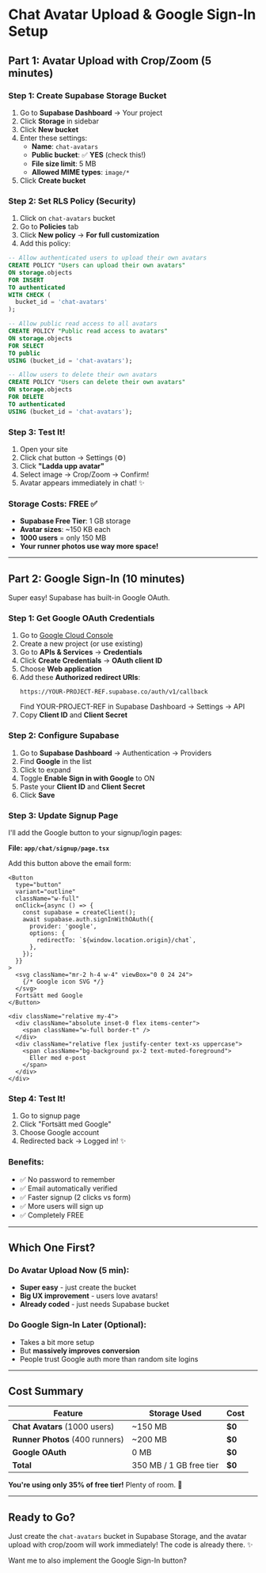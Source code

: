 # Chat Avatar Upload & Google Sign-In Setup

## Part 1: Avatar Upload with Crop/Zoom (5 minutes)

### Step 1: Create Supabase Storage Bucket

1. Go to **Supabase Dashboard** → Your project
2. Click **Storage** in sidebar
3. Click **New bucket**
4. Enter these settings:
   - **Name**: `chat-avatars`
   - **Public bucket**: ✅ **YES** (check this!)
   - **File size limit**: 5 MB
   - **Allowed MIME types**: `image/*`
5. Click **Create bucket**

### Step 2: Set RLS Policy (Security)

1. Click on `chat-avatars` bucket
2. Go to **Policies** tab
3. Click **New policy** → **For full customization**
4. Add this policy:

```sql
-- Allow authenticated users to upload their own avatars
CREATE POLICY "Users can upload their own avatars"
ON storage.objects
FOR INSERT
TO authenticated
WITH CHECK (
  bucket_id = 'chat-avatars'
);

-- Allow public read access to all avatars
CREATE POLICY "Public read access to avatars"
ON storage.objects
FOR SELECT
TO public
USING (bucket_id = 'chat-avatars');

-- Allow users to delete their own avatars
CREATE POLICY "Users can delete their own avatars"
ON storage.objects
FOR DELETE
TO authenticated
USING (bucket_id = 'chat-avatars');
```

### Step 3: Test It!

1. Open your site
2. Click chat button → Settings (⚙️)
3. Click **"Ladda upp avatar"**
4. Select image → Crop/Zoom → Confirm!
5. Avatar appears immediately in chat! ✨

### Storage Costs: **FREE** ✅
- **Supabase Free Tier**: 1 GB storage
- **Avatar sizes**: ~150 KB each
- **1000 users** = only 150 MB
- **Your runner photos use way more space!**

---

## Part 2: Google Sign-In (10 minutes)

Super easy! Supabase has built-in Google OAuth.

### Step 1: Get Google OAuth Credentials

1. Go to [Google Cloud Console](https://console.cloud.google.com/)
2. Create a new project (or use existing)
3. Go to **APIs & Services** → **Credentials**
4. Click **Create Credentials** → **OAuth client ID**
5. Choose **Web application**
6. Add these **Authorized redirect URIs**:
   ```
   https://YOUR-PROJECT-REF.supabase.co/auth/v1/callback
   ```
   Find YOUR-PROJECT-REF in Supabase Dashboard → Settings → API
7. Copy **Client ID** and **Client Secret**

### Step 2: Configure Supabase

1. Go to **Supabase Dashboard** → Authentication → Providers
2. Find **Google** in the list
3. Click to expand
4. Toggle **Enable Sign in with Google** to ON
5. Paste your **Client ID** and **Client Secret**
6. Click **Save**

### Step 3: Update Signup Page

I'll add the Google button to your signup/login pages:

**File: `app/chat/signup/page.tsx`**

Add this button above the email form:

```tsx
<Button
  type="button"
  variant="outline"
  className="w-full"
  onClick={async () => {
    const supabase = createClient();
    await supabase.auth.signInWithOAuth({
      provider: 'google',
      options: {
        redirectTo: `${window.location.origin}/chat`,
      },
    });
  }}
>
  <svg className="mr-2 h-4 w-4" viewBox="0 0 24 24">
    {/* Google icon SVG */}
  </svg>
  Fortsätt med Google
</Button>

<div className="relative my-4">
  <div className="absolute inset-0 flex items-center">
    <span className="w-full border-t" />
  </div>
  <div className="relative flex justify-center text-xs uppercase">
    <span className="bg-background px-2 text-muted-foreground">
      Eller med e-post
    </span>
  </div>
</div>
```

### Step 4: Test It!

1. Go to signup page
2. Click "Fortsätt med Google"
3. Choose Google account
4. Redirected back → Logged in! ✨

### Benefits:
- ✅ No password to remember
- ✅ Email automatically verified
- ✅ Faster signup (2 clicks vs form)
- ✅ More users will sign up
- ✅ Completely FREE

---

## Which One First?

### Do Avatar Upload Now (5 min):
- **Super easy** - just create the bucket
- **Big UX improvement** - users love avatars!
- **Already coded** - just needs Supabase bucket

### Do Google Sign-In Later (Optional):
- Takes a bit more setup
- But **massively improves conversion**
- People trust Google auth more than random site logins

---

## Cost Summary

| Feature | Storage Used | Cost |
|---------|--------------|------|
| **Chat Avatars** (1000 users) | ~150 MB | **$0** |
| **Runner Photos** (400 runners) | ~200 MB | **$0** |
| **Google OAuth** | 0 MB | **$0** |
| **Total** | 350 MB / 1 GB free tier | **$0** |

**You're using only 35% of free tier!** Plenty of room. 🎉

---

## Ready to Go?

Just create the `chat-avatars` bucket in Supabase Storage, and the avatar upload with crop/zoom will work immediately! The code is already there. ✨

Want me to also implement the Google Sign-In button?








